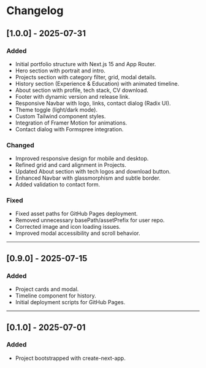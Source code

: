 # Changelog

## [1.0.0] - 2025-07-31

### Added

- Initial portfolio structure with Next.js 15 and App Router.
- Hero section with portrait and intro.
- Projects section with category filter, grid, modal details.
- History section (Experience & Education) with animated timeline.
- About section with profile, tech stack, CV download.
- Footer with dynamic version and release link.
- Responsive Navbar with logo, links, contact dialog (Radix UI).
- Theme toggle (light/dark mode).
- Custom Tailwind component styles.
- Integration of Framer Motion for animations.
- Contact dialog with Formspree integration.

### Changed

- Improved responsive design for mobile and desktop.
- Refined grid and card alignment in Projects.
- Updated About section with tech logos and download button.
- Enhanced Navbar with glassmorphism and subtle border.
- Added validation to contact form.

### Fixed

- Fixed asset paths for GitHub Pages deployment.
- Removed unnecessary basePath/assetPrefix for user repo.
- Corrected image and icon loading issues.
- Improved modal accessibility and scroll behavior.

---

## [0.9.0] - 2025-07-15

### Added

- Project cards and modal.
- Timeline component for history.
- Initial deployment scripts for GitHub Pages.

---

## [0.1.0] - 2025-07-01

### Added

- Project bootstrapped with create-next-app.
